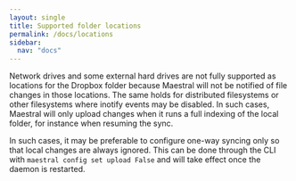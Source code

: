 ```yaml
---
layout: single
title: Supported folder locations
permalink: /docs/locations
sidebar:
  nav: "docs"
---
```


Network drives and some external hard drives are not fully supported as locations for
the Dropbox folder because Maestral will not be notified of file changes in those
locations. The same holds for distributed filesystems or other filesystems where inotify
events may be disabled. In such cases, Maestral will only upload changes when it runs a
full indexing of the local folder, for instance when resuming the sync.

In such cases, it may be preferable to configure one-way syncing only so that local
changes are always ignored. This can be done through the CLI with `maestral config set
upload False` and will take effect once the daemon is restarted.
